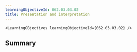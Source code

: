```yaml
---
learningObjectiveId: 062.03.03.02
title: Presentation and interpretation
---
```


```tsx eval
<LearningOBjectives learningObjectiveId={062.03.03.02} />
```

## Summary
